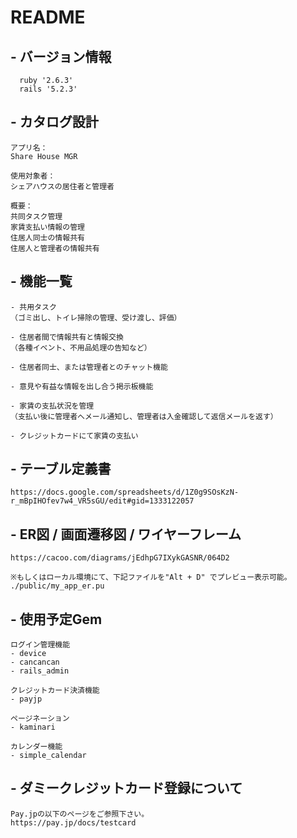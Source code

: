 # README

## - バージョン情報
```
  ruby '2.6.3'
  rails '5.2.3'
```
## - カタログ設計

```
アプリ名：
Share House MGR

使用対象者：
シェアハウスの居住者と管理者

概要：
共同タスク管理
家賃支払い情報の管理
住居人同士の情報共有
住居人と管理者の情報共有
```
</font>

## - 機能一覧
```
- 共用タスク
（ゴミ出し、トイレ掃除の管理、受け渡し、評価）

- 住居者間で情報共有と情報交換
（各種イベント、不用品処理の告知など）

- 住居者同士、または管理者とのチャット機能

- 意見や有益な情報を出し合う掲示板機能

- 家賃の支払状況を管理
（支払い後に管理者へメール通知し、管理者は入金確認して返信メールを返す）

- クレジットカードにて家賃の支払い
```

## - テーブル定義書
```
https://docs.google.com/spreadsheets/d/1Z0g9SOsKzN-r_mBpIHOfev7w4_VR5sGU/edit#gid=1333122057
```

## - ER図 / 画面遷移図 / ワイヤーフレーム
```
https://cacoo.com/diagrams/jEdhpG7IXykGASNR/064D2

※もしくはローカル環境にて、下記ファイルを"Alt + D" でプレビュー表示可能。
./public/my_app_er.pu

```

## - 使用予定Gem
```
ログイン管理機能
- device
- cancancan
- rails_admin

クレジットカード決済機能
- payjp

ページネーション
- kaminari

カレンダー機能
- simple_calendar
```

## - ダミークレジットカード登録について
```
Pay.jpの以下のページをご参照下さい。
https://pay.jp/docs/testcard
```

